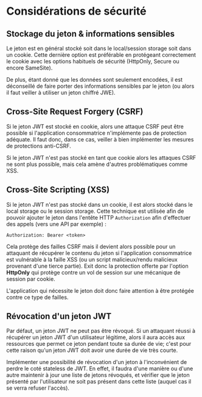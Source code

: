# Considérations de sécurité

## Stockage du jeton & informations sensibles

Le jeton est en général stocké soit dans le local/session storage soit dans un cookie. Cette dernière option est préférable en protégeant correctement le cookie avec les options habituels de sécurité \(HttpOnly, Secure ou encore SameSite\).

De plus, étant donné que les données sont seulement encodées, il est déconseillé de faire porter des informations sensibles par le jeton \(ou alors il faut veiller à utiliser un jeton chiffré JWE\).

## Cross-Site Request Forgery \(CSRF\)

Si le jeton JWT est stocké en cookie, alors une attaque CSRF peut être possible si l'application consommatrice n'implémente pas de protection adéquate. Il faut donc, dans ce cas, veiller à bien implémenter les mesures de protections anti-CSRF. 

Si le jeton JWT n'est pas stocké en tant que cookie alors les attaques CSRF ne sont plus possible, mais cela amène d'autres problématiques comme XSS. 

## Cross-Site Scripting \(XSS\)

Si le jeton JWT n'est pas stocké dans un cookie, il est alors stocké dans le local storage ou le session storage. Cette technique est utilisée afin de pouvoir ajouter le jeton dans l'entête HTTP `Authorization` afin d'effectuer des appels \(vers une API par exemple\) :

`Authorization: Bearer <token>`

Cela protège des failles CSRF mais il devient alors possible pour un attaquant de récupérer le contenu du jeton si l'application consommatrice est vulnérable à la faille XSS \(ou un script malicieux/rendu malicieux provenant d'une tierce partie\). Exit donc la protection offerte par l'option **HttpOnly** qui protège contre un vol de session sur une mécanique de session par cookie. 

L'application qui nécessite le jeton doit donc faire attention à être protégée contre ce type de failles.

## Révocation d'un jeton JWT

Par défaut, un jeton JWT ne peut pas être révoqué. Si un attaquant réussi à récupérer un jeton JWT d'un utilisateur légitime, alors il aura accès aux ressources que permet ce jeton pendant toute sa durée de vie; c'est pour cette raison qu'un jeton JWT doit avoir une durée de vie très courte.

Implémenter une possibilité de révocation d'un jeton à l'inconvénient de perdre le coté stateless de JWT. En effet, il faudra d'une manière ou d'une autre maintenir à jour une liste de jetons révoqués, et vérifier que le jeton présenté par l'utilisateur ne soit pas présent dans cette liste \(auquel cas il se verra refuser l'accès\).



